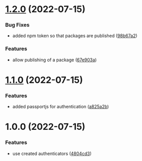 # [1.2.0](https://github.com/JaspervRijbroek/helios/compare/v1.1.0...v1.2.0) (2022-07-15)


### Bug Fixes

* added npm token so that packages are published ([98b67a2](https://github.com/JaspervRijbroek/helios/commit/98b67a246eefed640cad18dede7a7a94880c4069))


### Features

* allow publishing of a package ([67e903a](https://github.com/JaspervRijbroek/helios/commit/67e903aafd1856dcc5cdc57dac19475c2c707d6b))

# [1.1.0](https://github.com/JaspervRijbroek/helios/compare/v1.0.0...v1.1.0) (2022-07-15)


### Features

* added passportjs for authentication ([a825a2b](https://github.com/JaspervRijbroek/helios/commit/a825a2bee57bbda232febabecd220f098f6a8094))

# 1.0.0 (2022-07-15)


### Features

* use created authenticators ([4804cd3](https://github.com/JaspervRijbroek/helios/commit/4804cd3209cb46a9e9f54748d134c024e969d01e))
